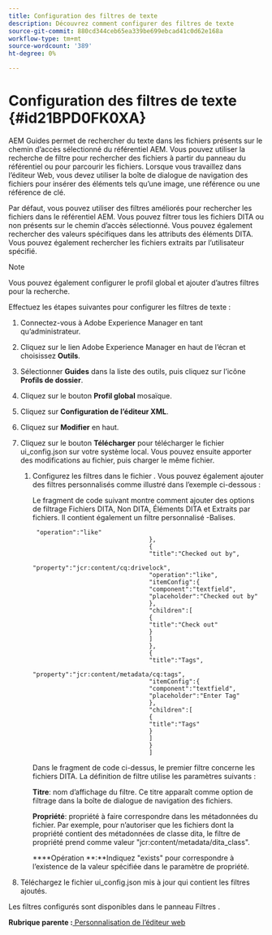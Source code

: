 ```yaml
---
title: Configuration des filtres de texte
description: Découvrez comment configurer des filtres de texte
source-git-commit: 880cd344ceb65ea339be699ebcad41c0d62e168a
workflow-type: tm+mt
source-wordcount: '389'
ht-degree: 0%

---
```


# Configuration des filtres de texte {#id21BPD0FK0XA}

AEM Guides permet de rechercher du texte dans les fichiers présents sur le chemin d’accès sélectionné du référentiel AEM. Vous pouvez utiliser la recherche de filtre pour rechercher des fichiers à partir du panneau du référentiel ou pour parcourir les fichiers. Lorsque vous travaillez dans l’éditeur Web, vous devez utiliser la boîte de dialogue de navigation des fichiers pour insérer des éléments tels qu’une image, une référence ou une référence de clé.

Par défaut, vous pouvez utiliser des filtres améliorés pour rechercher les fichiers dans le référentiel AEM. Vous pouvez filtrer tous les fichiers DITA ou non présents sur le chemin d’accès sélectionné. Vous pouvez également rechercher des valeurs spécifiques dans les attributs des éléments DITA. Vous pouvez également rechercher les fichiers extraits par l’utilisateur spécifié.

>[!NOTE]
>
> Vous pouvez également configurer le profil global et ajouter d’autres filtres pour la recherche.

Effectuez les étapes suivantes pour configurer les filtres de texte :

1. Connectez-vous à Adobe Experience Manager en tant qu’administrateur.
1. Cliquez sur le lien Adobe Experience Manager en haut de l’écran et choisissez **Outils**.
1. Sélectionner **Guides** dans la liste des outils, puis cliquez sur l’icône **Profils de dossier**.
1. Cliquez sur le bouton **Profil global** mosaïque.
1. Cliquez sur **Configuration de l’éditeur XML**.
1. Cliquez sur **Modifier** en haut.
1. Cliquez sur le bouton **Télécharger** pour télécharger le fichier ui\_config.json sur votre système local. Vous pouvez ensuite apporter des modifications au fichier, puis charger le même fichier.
   1. Configurez les filtres dans le fichier . Vous pouvez également ajouter des filtres personnalisés comme illustré dans l’exemple ci-dessous :

      Le fragment de code suivant montre comment ajouter des options de filtrage Fichiers DITA, Non DITA, Éléments DITA et Extraits par fichiers. Il contient également un filtre personnalisé -Balises.

      ```
       "operation":"like"
                                      },
                                      {
                                      "title":"Checked out by",
                                      "property":"jcr:content/cq:drivelock",
                                      "operation":"like",
                                      "itemConfig":{
                                      "component":"textfield",
                                      "placeholder":"Checked out by"
                                      },
                                      "children":[
                                      {
                                      "title":"Check out"
                                      }
                                      ]
                                      },
                                      {
                                      "title":"Tags",
                                      "property":"jcr:content/metadata/cq:tags",
                                      "itemConfig":{
                                      "component":"textfield",
                                      "placeholder":"Enter Tag"
                                      },
                                      "children":[
                                      {
                                      "title":"Tags"
                                      }
                                      ]
                                      }
                                      ]
      ```

      Dans le fragment de code ci-dessus, le premier filtre concerne les fichiers DITA. La définition de filtre utilise les paramètres suivants :

      ****Titre****: nom d’affichage du filtre. Ce titre apparaît comme option de filtrage dans la boîte de dialogue de navigation des fichiers.

      ****Propriété****: propriété à faire correspondre dans les métadonnées du fichier. Par exemple, pour n’autoriser que les fichiers dont la propriété contient des métadonnées de classe dita\, le filtre de propriété prend comme valeur &quot;jcr:content/metadata/dita\_class&quot;.

      ****Opération **:**Indiquez &quot;exists&quot; pour correspondre à l’existence de la valeur spécifiée dans le paramètre de propriété.

1. Téléchargez le fichier ui\_config.json mis à jour qui contient les filtres ajoutés.

Les filtres configurés sont disponibles dans le panneau Filtres .

**Rubrique parente :**[ Personnalisation de l’éditeur web](conf-web-editor.md)
